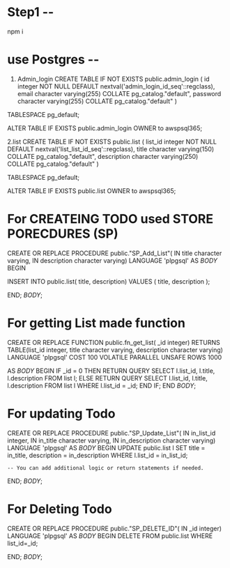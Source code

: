 # Step1 -- 
  npm i 

# use Postgres --
 1. Admin_login
CREATE TABLE IF NOT EXISTS public.admin_login
(
    id integer NOT NULL DEFAULT nextval('admin_login_id_seq'::regclass),
    email character varying(255) COLLATE pg_catalog."default",
    password character varying(255) COLLATE pg_catalog."default"
)

TABLESPACE pg_default;

ALTER TABLE IF EXISTS public.admin_login
    OWNER to awspsql365;

2.list 
CREATE TABLE IF NOT EXISTS public.list
(
    list_id integer NOT NULL DEFAULT nextval('list_list_id_seq'::regclass),
    title character varying(150) COLLATE pg_catalog."default",
    description character varying(250) COLLATE pg_catalog."default"
)

TABLESPACE pg_default;

ALTER TABLE IF EXISTS public.list
    OWNER to awspsql365;

# For CREATEING TODO used STORE PORECDURES (SP)


CREATE OR REPLACE PROCEDURE public."SP_Add_List"(
	IN title character varying,
	IN description character varying)
LANGUAGE 'plpgsql'
AS $BODY$
BEGIN

  INSERT INTO public.list(
       title, description)
        VALUES (
		 title, description
	);
    

END;
$BODY$;

# For getting List made function

CREATE OR REPLACE FUNCTION public.fn_get_list(
	_id integer)
    RETURNS TABLE(list_id integer, title character varying, description character varying) 
    LANGUAGE 'plpgsql'
    COST 100
    VOLATILE PARALLEL UNSAFE
    ROWS 1000

AS $BODY$
BEGIN
    IF _id = 0 THEN
        RETURN QUERY SELECT 
           l.list_id, l.title, l.description 
        FROM list l;
    ELSE 
        RETURN QUERY SELECT 
             l.list_id,  l.title, l.description 
        FROM list l
        WHERE l.list_id = _id;
    END IF;
END
$BODY$;


# For updating Todo

CREATE OR REPLACE PROCEDURE public."SP_Update_List"(
	IN in_list_id integer,
	IN in_title character varying,
	IN in_description character varying)
LANGUAGE 'plpgsql'
AS $BODY$
BEGIN
    UPDATE public.list l
    SET title = in_title, description = in_description
    WHERE l.list_id = in_list_id;

    -- You can add additional logic or return statements if needed.
END;
$BODY$;

# For Deleting Todo

CREATE OR REPLACE PROCEDURE public."SP_DELETE_ID"(
	IN _id integer)
LANGUAGE 'plpgsql'
AS $BODY$
BEGIN
  DELETE FROM public.list
	WHERE list_id=_id;
    

END;
$BODY$;


